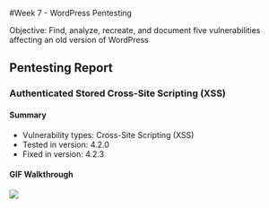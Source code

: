 #Week 7 - WordPress Pentesting

Objective: Find, analyze, recreate, and document five vulnerabilities affecting an old version of WordPress


## Pentesting Report

### Authenticated Stored Cross-Site Scripting (XSS)

#### Summary
- Vulnerability types: Cross-Site Scripting (XSS)
- Tested in version: 4.2.0
- Fixed in version: 4.2.3


#### GIF Walkthrough
![](my_gif_walkthrough_url)
